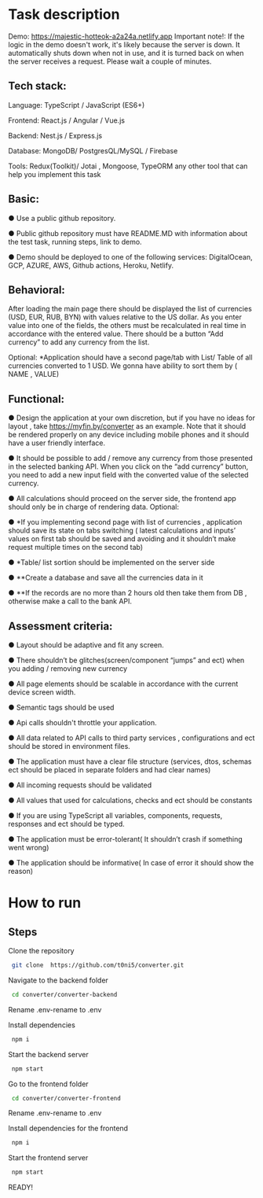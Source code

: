 # Task description

Demo: https://majestic-hotteok-a2a24a.netlify.app
Important note!: If the logic in the demo doesn't work, it's likely because the server is down. It automatically shuts down when not in use, and it is turned back on when the server receives a request. Please wait a couple of minutes.


## Tech stack:

Language: TypeScript / JavaScript (ES6+)

Frontend: React.js / Angular / Vue.js

Backend: Nest.js / Express.js

Database: MongoDB/ PostgresQL/MySQL / Firebase

Tools: Redux(Toolkit)/ Jotai , Mongoose, TypeORM any other tool that can help you implement this task

## Basic:
● Use a public github repository.

● Public github repository must have README.MD with information about the test task,
running steps, link to demo.

● Demo should be deployed to one of the following services: DigitalOcean, GCP, AZURE,
AWS, Github actions, Heroku, Netlify.


## Behavioral:

After loading the main page there should be displayed the list of currencies (USD, EUR,
RUB, BYN) with values relative to the US dollar.
As you enter value into one of the fields, the others must be recalculated in real time in
accordance with the entered value. There should be a button “Add currency” to add any
currency from the list.

Optional:
*Application should have a second page/tab with List/ Table of all currencies converted
to 1 USD. We gonna have ability to sort them by ( NAME , VALUE)

## Functional:
● Design the application at your own discretion, but if you have no ideas for layout , take
https://myfin.by/converter as an example. Note that it should be rendered properly on
any device including mobile phones and it should have a user friendly interface.

● It should be possible to add / remove any currency from those presented in the selected
banking API. When you click on the “add currency” button, you need to add a new input
field with the converted value of the selected currency.

● All calculations should proceed on the server side, the frontend app should only be in
charge of rendering data.
Optional:

● *If you implementing second page with list of currencies , application should save its
state on tabs switching ( latest calculations and inputs’ values on first tab should be
saved and avoiding and it shouldn’t make request multiple times on the second tab)

● *Table/ list sortion should be implemented on the server side

● **Create a database and save all the currencies data in it

● **If the records are no more than 2 hours old then take them from DB , otherwise make a
call to the bank API.

## Assessment criteria:

● Layout should be adaptive and fit any screen.

● There shouldn’t be glitches(screen/component “jumps” and ect) when you adding /
removing new currency

● All page elements should be scalable in accordance with the current device screen
width.

● Semantic tags should be used

● Api calls shouldn't throttle your application.

● All data related to API calls to third party services , configurations and ect should be
stored in environment files.

● The application must have a clear file structure (services, dtos, schemas ect should be
placed in separate folders and had clear names)

● All incoming requests should be validated

● All values that used for calculations, checks and ect should be constants

● If you are using TypeScript all variables, components, requests, responses and ect
should be typed.

● The application must be error-tolerant( It shouldn’t crash if something went wrong)

● The application should be informative( In case of error it should show the reason)



# How to run

## Steps

Clone the  repository

```bash
 git clone  https://github.com/t0ni5/converter.git
```

Navigate to the backend folder



```bash
 cd converter/converter-backend
```
 Rename .env-rename to .env

Install dependencies

```bash
 npm i
```

Start the backend server

```bash
 npm start
```

Go to the frontend folder


```bash
 cd converter/converter-frontend
```


 Rename .env-rename to .env


Install dependencies for the frontend

```bash
 npm i
```

Start the frontend server

```bash
 npm start
```

READY!


